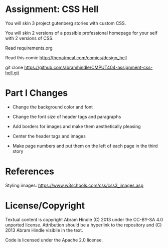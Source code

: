 Assignment: CSS Hell
====================

You will skin 3 project gutenberg stories with custom CSS.

You will skin 2 versions of a possible professional homepage for your
self with 2 versions of CSS.

Read requirements.org

Read this comic http://theoatmeal.com/comics/design_hell

git clone https://github.com/abramhindle/CMPUT404-assignment-css-hell.git

Part I Changes
==============

+ Change the background color and font

+ Change the font size of header tags and paragraphs

+ Add borders for images and make them aesthetically pleasing

+ Center the header tags and images

+ Make page numbers and put them on the left of each page in the third story

References
==========

Styling images: https://www.w3schools.com/css/css3_images.asp

License/Copyright
=================

Textual content is copyright Abram Hindle (C) 2013 under the CC-BY-SA
4.0 unported license. Attribution should be a hyperlink to the
repository and (C) 2013 Abram Hindle visibile in the text.

Code is licensed under the Apache 2.0 license.
